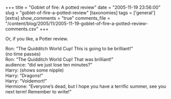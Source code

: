 +++
title = "Goblet of fire: A potted review"
date = "2005-11-19 23:56:00"
slug = "goblet-of-fire-a-potted-review"
[taxonomies]
tags = ['general']
[extra]
show_comments = "true"
comments_file = "/content/blog/2005/11/2005-11-19-goblet-of-fire-a-potted-review-comments.csv"
+++

Or, if you like, a Potter review.

Ron: <q>The Quidditch World Cup! This is going to be brilliant!</q>  
(no time passes)  
Ron: <q>The Quidditch World Cup! That was brilliant!</q>  
audience: “did we just lose ten minutes?”  
Harry: (shows some nipple)  
Harry: <q>Dragons!</q>  
Harry: <q>Voldemort!</q>  
Hermione: <q>Everyone’s dead, but I hope you have a terrific summer, see you next term! Remember to write!</q>
